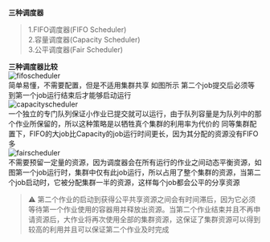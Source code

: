 **三种调度器**
> 1.FIFO调度器(FIFO Scheduler)  
> 2.容量调度器(Capacity Scheduler)  
> 3.公平调度器(Fair Scheduler)  

**三种调度器比较**  
![fifoscheduler](https://github.com/keeponcoding/technology-stack/tree/master/images/fifo-scheduler.png)  
简单易懂，不需要配置，但是不适用集群共享
如图所示 第二个job提交后必须等到第一个job运行结束后才能够启动运行  
![capacityscheduler](https://github.com/keeponcoding/technology-stack/tree/master/images/capacity-scheduler.png)      
一个独立的专门队列保证小作业已提交就可以运行，由于队列容量是为队列中的那个作业所保留的，所以这种策略是以牺牲真个集群的利用率为代价的
同等集群配置下，FIFO的大job比Capacity的job运行时间更长，因为其分配的资源没有FIFO多  
![fairscheduler](https://github.com/keeponcoding/technology-stack/tree/master/images/fair-scheduler.png)     
不需要预留一定量的资源，因为调度器会在所有运行的作业之间动态平衡资源，如图第一个job运行时，集群中仅有此job运行，所以占用了整个集群的资源，当第二个job启动时，它被分配集群一半的资源，这样每个job都会公平的分享资源
> ⚠️ 第二个作业的启动到获得公平共享资源之间会有时间滞后，因为它必须等待第一个作业使用的容器用并释放出资源。当第二个作业结束并且不再申请资源后，大作业将再次使用全部的集群资源，这保证了集群资源可以得到较高的利用并且可以保证第二个作业及时完成
